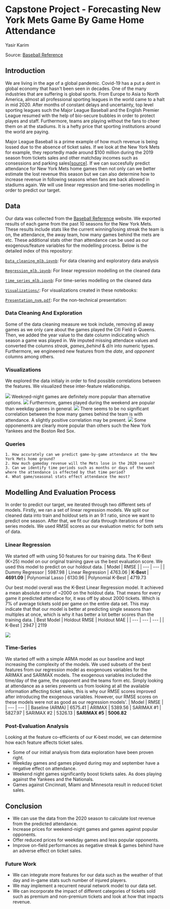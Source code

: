 # Capstone Project - Forecasting New York Mets Game By Game Home Attendance
Yasir Karim

Source: [Baseball Reference](https://www.baseball-reference.com/teams/NYM/2020.shtml)

## Introduction
We are living in the age of a global pandemic. Covid-19 has a put a dent in global economy that hasn't been seen in decades. One of the many industries that are suffering is global sports. From Europe to Asia to North America, almost all professional sporting leagues in the world came to a halt in mid 2020. After months of constant delays and uncertainty, top level sporting leagues such the Major League Baseball and the English Premier League resumed with the help of bio-secure bubbles in order to protect playes and staff. Furthermore, teams are playing without the fans to cheer them on at the stadiums. It is a hefty price that sporting institutions around the world are paying.

Major League Baseball is a prime example of how much revenue is being lossed due to the absence of ticket sales. If we look at the New York Mets for example, they reportedly made around $100 million during the 2019 season from tickets sales and other matchday incomes such as consessions and parking sales[[source](https://www.forbes.com/teams/new-york-mets/?sh=642da0253215)]. If we can succesfully predict attendance for New York Mets home games then not only can we better estimate the lost revenue this season but we can also determine how to increase revenue in following seasons when fans are back allowed in stadiums again. We will use linear regression and time-series modelling in order to predict our target.

## Data
Our data was collected from the [Baseball Reference](https://www.baseball-reference.com) website. We exported results of each game from the past 10 seasons for the New York Mets. These results include stats like the current winning/losing streak the team is on, the attendance, the away team, how many games behind the mets are etc. These additional stats other than attendance can be used as our exogenous/feature variables for the modelling process. Below is the detailed index of this repository:

[`Data_cleaning_mlb.ipynb`](https://github.com/ykfarhan/forecasting-nymets-attendance/blob/main/Data_cleaning_mlb.ipynb): For data cleaning and exploratory data analysis

[`Regression_mlb.ipynb`](https://github.com/ykfarhan/forecasting-nymets-attendance/blob/main/Regression_mlb.ipynb): For linear regression modelling on the cleaned data 

[`time_series_mlb.ipynb`](https://github.com/ykfarhan/forecasting-nymets-attendance/blob/main/time_series_mlb.ipynb): For time-series modelling on the cleaned data

[`Visualizations/`](https://github.com/ykfarhan/forecasting-nymets-attendance/tree/main/Visualizations): For visualizations created in these notebooks:

[`Presentation_nym.pdf`](https://github.com/ykfarhan/forecasting-nymets-attendance/blob/main/Presentation_nym.pdf): For the non-technical presentation:

### Data Cleaning And Exploration
Some of the data cleaning measure we took include, removing all away games as we only care about the games played the Citi Field in Queens. Then, we added the year value to the date column indicicating which season a game was played in. We imputed missing attendace values and converted the columns _streak_, _games_behind_ & _d/n_ into numeric types. Furthermore, we engineered new features from the _date_, and _opponent_ columns among others.

### Visualizations
We explored the data initialy in order to find possible correlations between the features. We visualized these inter-feature relationships.

<img src="https://github.com/ykfarhan/forecasting-nymets-attendance/blob/main/Visualizations/weekend_night_games.png">
Weekned-night games are definitely more popular than alternative options.
<img src="https://github.com/ykfarhan/forecasting-nymets-attendance/blob/main/Visualizations/avg_attendance_daily.png">
Furthermore, games played during the weekend are popular than weekday games in general.
<img src="https://github.com/ykfarhan/forecasting-nymets-attendance/blob/main/Visualizations/attendance_x_games_behind.png">
There seems to be no significant correlation between the how many games behind the team is with attendance. A slightly positive correlation may be present.
<img src="https://github.com/ykfarhan/forecasting-nymets-attendance/blob/main/Visualizations/avg_attendance_by_team.png">
Some opponenents are clearly more popular than others such the New York Yankees and the Boston Red Sox.

### Queries
```
1. How accurately can we predict game-by-game attendance at the New York Mets home ground?
2. How much gameday revenue will the Mets lose in the 2020 season?
3. Can we identify time periods such as months or days of the week where the attendance is effected by that time period?
4. What game/seasonal stats effect attendance the most?
```

## Modelling And Evaluation Process

In order to predict our target, we iterated through two different sets of models. Firstly, we ran a set of linear regression models. We split our cleaned data into train and holdout sets in an 9:1 ratio, since we want to predict one season. After that, we fit our data through iterations of time series models. We used RMSE scores as our evaluation metric for both sets of data.
### Linear Regression
We started off with using 50 features for our training data. The K-Best (K=25) model on our original training gave us the best evaluation score. We used this model to predict on our holdout data.
| Model | RMSE |
| --- | --- |
| Dummy Regressor | 5987.98
| Linear Regression | 4763.06
| **K-Best** | **4691.09**
| Polynomial Lasso | 6130.96
| Polynomial K-Best | 4719.73

Our best model overall was the K-Best Linear Regression model. It achieved a mean absolute error of ~2000 on the holdout data. That means for every game it predicted attendace for, it was off by about 2000 tickets. Which is 7% of average tickets sold per game on the entire data set. This may indicate that that our model is better at predicting single seasons than multiples at once, which is why it has better a lot better scores than the training data.
| Best Model | Holdout RMSE | Holdout MAE |
| --- | --- | --- |
| K-Best | 2947 | 2119

<img src="https://github.com/ykfarhan/forecasting-nymets-attendance/blob/main/Visualizations/feature_imp_kbest.png">

### Time-Series 
We started off with a simple ARMA model as our baseline and kept increasing the complexity of the models. We used subsets of the best features from our regression model as exogenoues variables for the ARIMAX and SARIMAX models. The exogenous variables included the time/day of the game, the opponent and the teams form etc. Simply looking at attendance as a series prevents us from looking at all the available information affecting ticket sales, this is why our RMSE scores improved after introducing the exogenous variables. However, our RMSE scores on these models were not as good as our regression models'.
| Model | RMSE |
| --- | --- |
| Baseline (ARMA) | 6575.41
| ARIMAX | 5389.56
| SARIMAX #1 | 5827.97
| SARIMAX #2 | 5326.13
| **SARIMAX #5** | **5006.82**

### Post-Evaluation Analysis
Looking at the feature co-efficients of our K-best model, we can determine how each feature affects ticket sales.

* Some of our initial analysis from data exploration have been proven right.
* Weekday games and games played during may and september have a negative effect on attendance.
* Weekend night games significantly boost tickets sales. As does playing against the Yankees and the Nationals.
* Games against Cincinnati, Miami and Minnesota result in reduced ticket sales.

## Conclusion
* We can use the data from the 2020 season to calculate lost revenue from the predicted attendance.
* Increase prices for weekend-night games and games against popular opponents.
* Offer reduced prices for weekday games and less popular opponents.
* Improve on-field performances as negative streak & games behind have an adverse effect on ticket sales.

### Future Work
* We can integrate more features for our data such as the weather of that day and in-game stats such number of injured players.
* We may implement a recurrent neural network model to our data set.
* We can incorporate the impact of different categories of tickets sold such as premium and non-premium tickets and look at how that impacts revenue.
